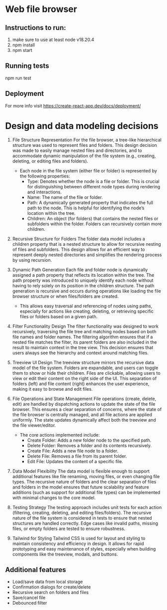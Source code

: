 # Web file browser
## Instructions to run:
1. make sure to use at least node v18.20.4
2. npm install
3. npm start

## Running tests
npm run test

## Deployment
For more info visit https://create-react-app.dev/docs/deployment/

# Design and data modeling decisions
1. File Structure Representation
For the file browser, a tree-like hierarchical structure was used to represent files and folders. This design decision was made to easily manage nested files and directories, and to accommodate dynamic manipulation of the file system (e.g., creating, deleting, or editing files and folders).

   - Each node in the file system (either file or folder) is represented by the following properties:
        - Type: Denotes whether the node is a file or folder. This is crucial for distinguishing between different node types during rendering and interactions.
        - Name: The name of the file or folder.
        - Path: A dynamically generated property that indicates the full path to the node. This is helpful for identifying the node’s location within the tree.
        - Children: An object (for folders) that contains the nested files or subfolders within the folder. Folders can recursively contain more children.

2. Recursive Structure for Folders
The folder data model includes a children property that is a nested structure to allow for recursive nesting of files and subfolders. This design allows for an efficient way to represent deeply nested directories and simplifies the rendering process by using recursion.

3. Dynamic Path Generation
Each file and folder node is dynamically assigned a path property that reflects its location within the tree. The path property was introduced to uniquely identify each node without having to rely solely on its position in the children structure. The path generation is recursive and occurs during operations like loading the file browser structure or when files/folders are created.

   - This allows easy traversal and referencing of nodes using paths, especially for actions like creating, deleting, or retrieving specific files or folders based on a given path.

4. Filter Functionality Design
The filter functionality was designed to work recursively, traversing the file tree and matching nodes based on both file names and folder names. The filtering algorithm ensures that if a nested file matches the filter, its parent folders are also included in the result to maintain context in the tree view. This decision ensures that users always see the hierarchy and context around matching files.

5. Treeview UI Design
The treeview structure mirrors the recursive data model of the file system. Folders are expandable, and users can toggle them to show or hide their children. Files are clickable, allowing users to view or edit their content on the right side of the UI. This separation of folders (left) and file content (right) enhances the user experience, making it easy to browse and edit files.

6. File Operations and State Management
File operations (create, delete, edit) are handled by dispatching actions to update the state of the file browser. This ensures a clear separation of concerns, where the state of the file browser is centrally managed, and all file actions are applied uniformly. The state updates dynamically affect both the treeview and the file viewer/editor.

   - The core actions implemented include:
      - Create Folder: Adds a new folder node to the specified path.
      - Delete Folder: Removes a folder and its contents recursively.
      - Create File: Adds a new file node to a folder.
      - Delete File: Removes a file from its parent folder.
      - Edit File: Updates the content of a specific file.

7. Data Model Flexibility
The data model is flexible enough to support additional features like file renaming, moving files, or even changing file types. The recursive nature of folders and the clear separation of files and folders in the model ensures that future scalability and feature additions (such as support for additional file types) can be implemented with minimal changes to the core model.

8. Testing Strategy
The testing approach includes unit tests for each action (filtering, creating, deleting, and editing files/folders). The recursive nature of the file system is considered in tests to ensure that nested structures are handled correctly. Edge cases like invalid paths, missing files, or empty folders are tested to ensure robustness.

9. Tailwind for Styling
Tailwind CSS is used for layout and styling to maintain consistency and efficiency in design. It allows for rapid prototyping and easy maintenance of styles, especially when building components like the treeview, modals, and buttons.

## Additional features
- Load/save data from local storage
- Confirmation dialogs for create/delete
- Recursive search on folders and files
- Save/cancel file
- Debounced filter
